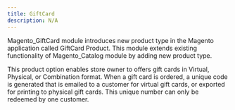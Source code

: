```yaml
---
title: GiftCard
description: N/A
---
```


Magento_GiftCard module introduces new product type in the Magento application called GiftCard Product.
This module extends existing functionality of Magento_Catalog module by adding new product type.

This product option enables store owner to offers gift cards in Virtual, Physical, or Combination format.
When a gift card is ordered, a unique code is generated that is emailed to a customer for virtual gift cards, or exported for printing to physical gift cards.
This unique number can only be redeemed by one customer.
